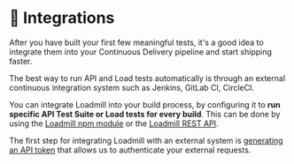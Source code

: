 # 🔌 Integrations

After you have built your first few meaningful tests, it's a good idea to integrate them into your Continuous Delivery pipeline and start shipping faster. 

The best way to run API and Load tests automatically is through an external continuous integration system such as Jenkins, GitLab CI, CircleCI.

You can integrate Loadmill into your build process, by configuring it to **run specific API Test Suite or Load tests for every build**. This can be done by using the [Loadmill npm module](https://www.npmjs.com/package/loadmill) or the [Loadmill REST API](rest-api.md).

The first step for integrating Loadmill with an external system is [generating an API token](api-tokens.md) that allows us to authenticate your external requests.

